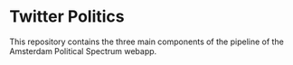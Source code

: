 # Twitter Politics

This repository contains the three main components of the pipeline of the Amsterdam Political Spectrum webapp.
